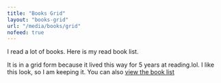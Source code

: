 ```yaml
---
title: "Books Grid"
layout: "books-grid"
url: "/media/books/grid"
nofeed: true
---
```


I read a lot of books. Here is my read book list.

It is in a grid form because it lived this way for 5 years at reading.lol. I like this look, so I am keeping it. You can also [view the book list](/media/books)
